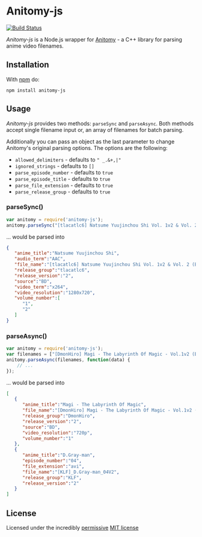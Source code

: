 # Anitomy-js

[![Build Status](https://travis-ci.org/nevermnd/anitomy-js.svg?branch=master)](https://travis-ci.org/nevermnd/anitomy-js)

*Anitomy-js* is a Node.js wrapper for [Anitomy](https://github.com/erengy/anitomy) - a C++ library for parsing anime video filenames.

## Installation

With [npm](http://npmjs.org) do:

```
npm install anitomy-js
```

## Usage

*Anitomy-js* provides two methods: `parseSync` and `parseAsync`. 
Both methods accept single filename input or, an array of filenames for batch parsing.

Additionally you can pass an object as the last parameter to change Anitomy's original parsing options. The options are the following:

+ `allowed_delimiters` - defaults to `" _.&+,|"`
+ `ignored_strings` - defaults to `[]`
+ `parse_episode_number` - defaults to `true`
+ `parse_episode_title` - defaults to `true`
+ `parse_file_extension` - defaults to `true`
+ `parse_release_group` - defaults to `true`
 
### parseSync()

```js
var anitomy = require('anitomy-js');
anitomy.parseSync("[tlacatlc6] Natsume Yuujinchou Shi Vol. 1v2 & Vol. 2 (BD 1280x720 x264 AAC)");
```
... would be parsed into

```json
{
   "anime_title":"Natsume Yuujinchou Shi",
   "audio_term":"AAC",
   "file_name":"[tlacatlc6] Natsume Yuujinchou Shi Vol. 1v2 & Vol. 2 (BD 1280x720 x264 AAC)",
   "release_group":"tlacatlc6",
   "release_version":"2",
   "source":"BD",
   "video_term":"x264",
   "video_resolution":"1280x720",
   "volume_number":[
      "1",
      "2"
   ]
}
```

### parseAsync()

```js
var anitomy = require('anitomy-js');
var filenames = ["[DmonHiro] Magi - The Labyrinth Of Magic - Vol.1v2 (BD, 720p)", "[KLF]_D.Gray-man_04V2.avi"];
anitomy.parseAsync(filenames, function(data) {
    // ...
});
```

... would be parsed into

```json
[
   {
      "anime_title":"Magi - The Labyrinth Of Magic",
      "file_name":"[DmonHiro] Magi - The Labyrinth Of Magic - Vol.1v2 (BD, 720p)",
      "release_group":"DmonHiro",
      "release_version":"2",
      "source":"BD",
      "video_resolution":"720p",
      "volume_number":"1"
   },
   {
      "anime_title":"D.Gray-man",
      "episode_number":"04",
      "file_extension":"avi",
      "file_name":"[KLF]_D.Gray-man_04V2",
      "release_group":"KLF",
      "release_version":"2"
   }
]
```

## License

Licensed under the incredibly [permissive](http://en.wikipedia.org/wiki/Permissive_free_software_licence) [MIT license](http://creativecommons.org/licenses/MIT/)
